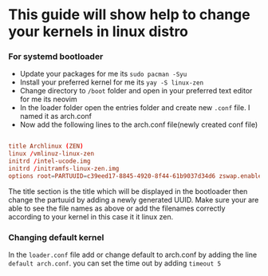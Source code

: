 # This guide will show help to change your kernels in linux distro

### For systemd bootloader

- Update your packages for me its `sudo pacman -Syu`
- Install your preferred kernel for me its `yay -S linux-zen`
- Change directory to `/boot` folder and open in your preferred text editor for me its neovim
- In the loader folder open the entries folder and create  new `.conf` file. I named it as arch.conf
- Now add the following lines to the arch.conf file(newly created conf file)
```conf

title Archlinux (ZEN)
linux /vmlinuz-linux-zen
initrd /intel-ucode.img
initrd /initramfs-linux-zen.img
options root=PARTUUID=c39eed17-8845-4920-8f44-61b9037d34d6 zswap.enabled=0 rootflags=subvol=@ rw rootfstype=btrfs

```
The title section is the title which will be displayed in the bootloader then change the partuuid by adding
a newly generated UUID. Make sure your are able to see the file names as above or add the filenames correctly 
according to your kernel in this case it it linux zen.

### Changing default kernel
  
In the `loader.conf` file add or change default to arch.conf by adding the line `default arch.conf`.
you can set the time out by adding `timeout 5` 
